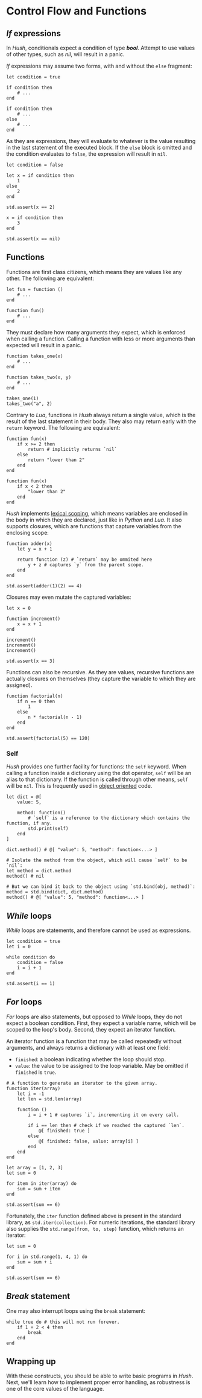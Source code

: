 # Control Flow and Functions

## *If* expressions

In *Hush*, conditionals expect a condition of type ***bool***. Attempt to  use values of other types, such as *nil*, will result in a panic.

*If* expressions may assume two forms, with and without the `else` fragment:

```hush
let condition = true

if condition then
	# ...
end

if condition then
	# ...
else
	# ...
end
```

As they are expressions, they will evaluate to whatever is the value resulting in the last statement of the executed block. If the `else` block is omitted and the condition evaluates to `false`, the expression will result in `nil`.

```hush
let condition = false

let x = if condition then
	1
else
	2
end

std.assert(x == 2)

x = if condition then
	3
end

std.assert(x == nil)
```

## Functions

Functions are first class citizens, which means they are values like any other. The following are equivalent:

```hush
let fun = function ()
	# ...
end

function fun()
	# ...
end
```

They must declare how many arguments they expect, which is enforced when calling a function. Calling a function with less or more arguments than expected will result in a panic.

```hush
function takes_one(x)
	# ...
end

function takes_two(x, y)
	# ...
end

takes_one(1)
takes_two("a", 2)
```

Contrary to *Lua*, functions in *Hush* always return a single value, which is the result of the last statement in their body. They also may return early with the `return` keyword. The following are equivalent:

```hush
function fun(x)
	if x >= 2 then
		return # implicitly returns `nil`
	else
		return "lower than 2"
	end
end

function fun(x)
	if x < 2 then
		"lower than 2"
	end
end
```

*Hush* implements [lexical scoping](https://en.wikipedia.org/wiki/Scope_(computer_science)#Lexical_scope_vs._dynamic_scope_2), which means variables are enclosed in the body in which they are declared, just like in *Python* and *Lua*. It also supports closures, which are functions that capture variables from the enclosing scope:

```hush
function adder(x)
	let y = x + 1

	return function (z) # `return` may be ommited here
		y + z # captures `y` from the parent scope.
	end
end

std.assert(adder(1)(2) == 4)
```

Closures may even mutate the captured variables:

```hush
let x = 0

function increment()
	x = x + 1
end

increment()
increment()
increment()

std.assert(x == 3)
```

Functions can also be recursive. As they are values, recursive functions are actually closures on themselves (they capture the variable to which they are assigned).

```hush
function factorial(n)
	if n == 0 then
		1
	else
		n * factorial(n - 1)
	end
end

std.assert(factorial(5) == 120)
```

### Self

*Hush* provides one further facility for functions: the `self` keyword. When calling a function inside a dictionary using the dot operator, `self` will be an alias to that dictionary. If the function is called through other means, `self` will be `nil`. This is frequently used in [object oriented](../paradigms/oop.md) code.

```hush
let dict = @[
	value: 5,

	method: function()
		# `self` is a reference to the dictionary which contains the function, if any.
		std.print(self)
	end
]

dict.method() # @[ "value": 5, "method": function<...> ]

# Isolate the method from the object, which will cause `self` to be `nil`:
let method = dict.method
method() # nil

# But we can bind it back to the object using `std.bind(obj, method)`:
method = std.bind(dict, dict.method)
method() # @[ "value": 5, "method": function<...> ]
```


## *While* loops

*While* loops are statements, and therefore cannot be used as expressions.

```hush
let condition = true
let i = 0

while condition do
	condition = false
	i = i + 1
end

std.assert(i == 1)
```

## *For* loops

*For* loops are also statements, but opposed to *While* loops, they do not expect a boolean condition. First, they expect a variable name, which will be scoped to the loop's body. Second, they expect an iterator function.

An iterator function is a function that may be called repeatedly without arguments, and always returns a dictionary with at least one field:
- `finished`: a boolean indicating whether the loop should stop.
- `value`: the value to be assigned to the loop variable. May be omitted if `finished` is `true`.

```hush
# A function to generate an iterator to the given array.
function iter(array)
	let i = -1
	let len = std.len(array)

	function ()
		i = i + 1 # captures `i`, incrementing it on every call.

		if i == len then # check if we reached the captured `len`.
			@[ finished: true ]
		else
			@[ finished: false, value: array[i] ]
		end
	end
end

let array = [1, 2, 3]
let sum = 0

for item in iter(array) do
	sum = sum + item
end

std.assert(sum == 6)
```

Fortunately, the `iter` function defined above is present in the standard library, as `std.iter(collection)`. For numeric iterations, the standard library also supplies the `std.range(from, to, step)` function, which returns an iterator:

```hush
let sum = 0

for i in std.range(1, 4, 1) do
	sum = sum + i
end

std.assert(sum == 6)
```

## *Break* statement

One may also interrupt loops using the `break` statement:

```hush
while true do # this will not run forever.
	if 1 + 2 < 4 then
		break
	end
end
```

## Wrapping up

With these constructs, you should be able to write basic programs in *Hush*. Next, we'll learn how to implement proper error handling, as robustness is one of the core values of the language.
